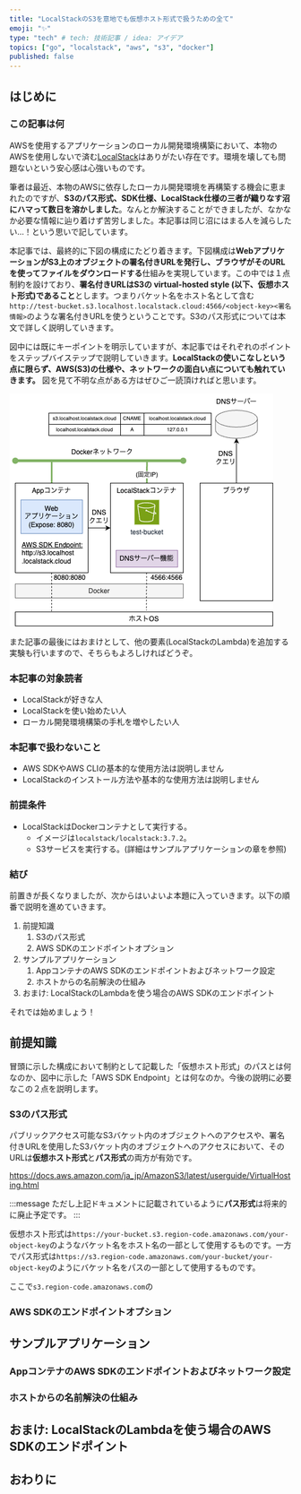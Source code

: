 ```yaml
---
title: "LocalStackのS3を意地でも仮想ホスト形式で扱うための全て"
emoji: "✨"
type: "tech" # tech: 技術記事 / idea: アイデア
topics: ["go", "localstack", "aws", "s3", "docker"]
published: false
---
```


## はじめに
### この記事は何
AWSを使用するアプリケーションのローカル開発環境構築において、本物のAWSを使用しないで済む[LocalStack](https://www.localstack.cloud)はありがたい存在です。環境を壊しても問題ないという安心感は心強いものです。

筆者は最近、本物のAWSに依存したローカル開発環境を再構築する機会に恵まれたのですが、**S3のパス形式、SDK仕様、LocalStack仕様の三者が織りなす沼にハマって数日を溶かしました**。なんとか解決することができましたが、なかなか必要な情報に辿り着けず苦労しました。本記事は同じ沼にはまる人を減らしたい…！という思いで記しています。

本記事では、最終的に下図の構成にたどり着きます。下図構成は**WebアプリケーションがS3上のオブジェクトの署名付きURLを発行し、ブラウザがそのURLを使ってファイルをダウンロードする**仕組みを実現しています。この中では１点制約を設けており、**署名付きURLはS3の virtual-hosted style (以下、仮想ホスト形式)であること**とします。つまりバケット名をホスト名として含む`http://test-bucket.s3.localhost.localstack.cloud:4566/<object-key><署名情報>`のような署名付きURLを使うということです。S3のパス形式については本文で詳しく説明していきます。

図中には既にキーポイントを明示していますが、本記事ではそれぞれのポイントをステップバイステップで説明していきます。**LocalStackの使いこなしという点に限らず、AWS(S3)の仕様や、ネットワークの面白い点についても触れていきます。** 図を見て不明な点がある方はぜひご一読頂ければと思います。

![architecture.png](/images/localstack-hoststyle/architecture.drawio.png)

また記事の最後にはおまけとして、他の要素(LocalStackのLambda)を追加する実験も行いますので、そちらもよろしければどうぞ。

### 本記事の対象読者
- LocalStackが好きな人
- LocalStackを使い始めたい人
- ローカル開発環境構築の手札を増やしたい人

### 本記事で扱わないこと
- AWS SDKやAWS CLIの基本的な使用方法は説明しません
- LocalStackのインストール方法や基本的な使用方法は説明しません

### 前提条件
- LocalStackはDockerコンテナとして実行する。
  - イメージは`localstack/localstack:3.7.2`。
  - S3サービスを実行する。(詳細はサンプルアプリケーションの章を参照)

### 結び
前置きが長くなりましたが、次からはいよいよ本題に入っていきます。以下の順番で説明を進めていきます。

1. 前提知識
    1. S3のパス形式
    1. AWS SDKのエンドポイントオプション
1. サンプルアプリケーション
    1. AppコンテナのAWS SDKのエンドポイントおよびネットワーク設定
    1. ホストからの名前解決の仕組み
1. おまけ: LocalStackのLambdaを使う場合のAWS SDKのエンドポイント

それでは始めましょう！

## 前提知識
冒頭に示した構成において制約として記載した「仮想ホスト形式」のパスとは何なのか、図中に示した「AWS SDK Endpoint」とは何なのか。今後の説明に必要なこの２点を説明します。

### S3のパス形式
パブリックアクセス可能なS3バケット内のオブジェクトへのアクセスや、署名付きURLを使用したS3バケット内のオブジェクトへのアクセスにおいて、そのURLは**仮想ホスト形式**と**パス形式**の両方が有効です。

https://docs.aws.amazon.com/ja_jp/AmazonS3/latest/userguide/VirtualHosting.html

:::message
ただし上記ドキュメントに記載されているように**パス形式**は将来的に廃止予定です。
:::

仮想ホスト形式は`https://your-bucket.s3.region-code.amazonaws.com/your-object-key`のようなバケット名をホスト名の一部として使用するものです。一方でパス形式は`https://s3.region-code.amazonaws.com/your-bucket/your-object-key`のようにバケット名をパスの一部として使用するものです。

ここで`s3.region-code.amazonaws.com`の

### AWS SDKのエンドポイントオプション

## サンプルアプリケーション
### AppコンテナのAWS SDKのエンドポイントおよびネットワーク設定
### ホストからの名前解決の仕組み

## おまけ: LocalStackのLambdaを使う場合のAWS SDKのエンドポイント

## おわりに
